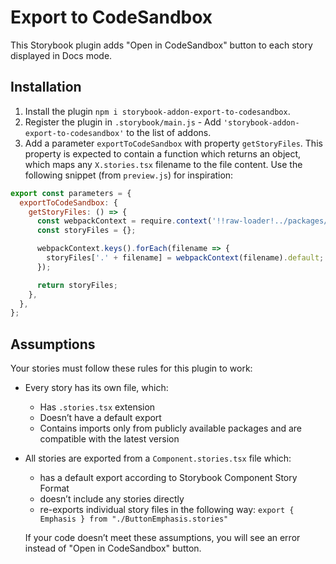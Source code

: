 # Export to CodeSandbox

This Storybook plugin adds "Open in CodeSandbox" button to each story displayed in Docs mode.

## Installation

1. Install the plugin `npm i storybook-addon-export-to-codesandbox`.
2. Register the plugin in `.storybook/main.js` - Add `'storybook-addon-export-to-codesandbox'` to the list of addons.
3. Add a parameter `exportToCodeSandbox` with property `getStoryFiles`. This property is expected to contain a function which returns an object, which maps any `X.stories.tsx` filename to the file content. Use the following snippet (from `preview.js`) for inspiration:
```js
export const parameters = {
  exportToCodeSandbox: {
    getStoryFiles: () => {
      const webpackContext = require.context('!!raw-loader!../packages/', true, /\.stories\.tsx$/);
      const storyFiles = {};

      webpackContext.keys().forEach(filename => {
        storyFiles['.' + filename] = webpackContext(filename).default;
      });

      return storyFiles;
    },
  },
};
```

## Assumptions

Your stories must follow these rules for this plugin to work:

- Every story has its own file, which:
  - Has `.stories.tsx` extension
  - Doesn’t have a default export
  - Contains imports only from publicly available packages and are compatible with the latest version
- All stories are exported from a `Component.stories.tsx` file which:
  - has a default export according to Storybook Component Story Format
  - doesn’t include any stories directly
  - re-exports individual story files in the following way: `export { Emphasis } from "./ButtonEmphasis.stories"`

  If your code doesn’t meet these assumptions, you will see an error instead of "Open in CodeSandbox" button.